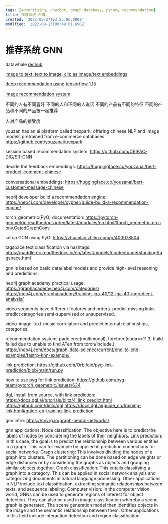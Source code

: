 ```yaml
---
tags: [advertising, chatbot, graph database, pyjom, recommendation]
title: 推荐系统 GNN
created: '2022-05-27T03:25:06.000Z'
modified: '2022-09-13T09:49:01.698Z'
---
```


# 推荐系统 GNN

datawhale [rechub](https://github.com/datawhalechina/torch-rechub)

[image to text, text to image, clip as image/text embeddings](https://github.com/jina-ai/clip-as-service)

[deep recommendation using tensorflow 1.15](https://awesomeopensource.com/project/alibaba/DeepRec)

[image recommendation system](https://medium.com/analytics-vidhya/how-create-image-recomendation-system-3dcc5edf1597)

不同的人有不同喜好
不同的人和不同的人说话
不同的产品有不同的特征
不同的产品和不同的产品被一起推荐

人对产品的接受度

youzan has an ai platform called trexpark, offering chinese NLP and image models pretrained from e-commerce databases.
https://github.com/youzanai/trexpark

session based recommendation system:
https://github.com/CRIPAC-DIG/SR-GNN

decide the feedback embeddings:
https://huggingface.co/youzanai/bert-product-comment-chinese

conversational embeddings:
https://huggingface.co/youzanai/bert-customer-message-chinese

neo4j developer build a recommendation engine:
https://neo4j.com/developer/cypher/guide-build-a-recommendation-engine/

torch_geometric(PyG) documentation:
https://pytorch-geometric.readthedocs.io/en/latest/modules/nn.html#torch_geometric.nn.conv.GatedGraphConv

setup GCN using PyG:
https://zhuanlan.zhihu.com/p/400078504

tagspace text classification via hashtags:
https://paddlerec.readthedocs.io/en/latest/models/contentunderstanding/tagspace.html

gnn is based on basic data/label models and provide high-level reasoning and predictions.

neo4j graph academy practical usage:
https://graphacademy.neo4j.com/categories/
https://neo4j.com/graphacademy/training-iga-40/12-iga-40-ingredient-analysis/

video segments have different features and orders. predict missing links. predict categories semi-supervised or unsupervised.

video-image-text-music correlation and predict internal relationships, categories.

recommendation system:
paddlerec(multimodal), torchrec(cuda==11.3, build failed due to unable to find ATen from torch/include.)
https://neo4j.com/docs/graph-data-science/current/end-to-end-examples/fastrp-knn-example/

link prediction:
https://github.com/Orbifold/pyg-link-prediction/blob/main/run.py

how to use pyg for link prediction:
https://github.com/pyg-team/pytorch_geometric/issues/634

dgl, install from source, with link prediction:
https://docs.dgl.ai/tutorials/blitz/4_link_predict.html
https://github.com/dmlc/dgl
https://docs.dgl.ai/guide_cn/training-link.html#guide-cn-training-link-prediction

gnn intro:
https://cnvrg.io/graph-neural-networks/

gnn applications:
    Node classification: The objective here is to predict the labels of nodes by considering the labels of their neighbors. 
    Link prediction: In this case, the goal is to predict the relationship between various entities in a graph. This can for example be applied in prediction connections for social networks. 
    Graph clustering: This involves dividing the nodes of a graph into clusters. The partitioning can be done based on edge weights or edge distances or by considering the graphs as objects and grouping similar objects together. 
    Graph classification: This entails classifying a graph into a category. This can be applied in social network analysis and categorizing documents in natural language processing. Other applications in NLP include text classification, extracting semantic relationships between texts, and sequence labeling. 
    Computer vision: In the computer vision world, GNNs can be used to generate regions of interest for object detection. They can also be used in image classification whereby a scene graph is generated. The scene generation model then identifies objects in the image and the semantic relationship between them. Other applications in this field include interaction detection and region classification.
